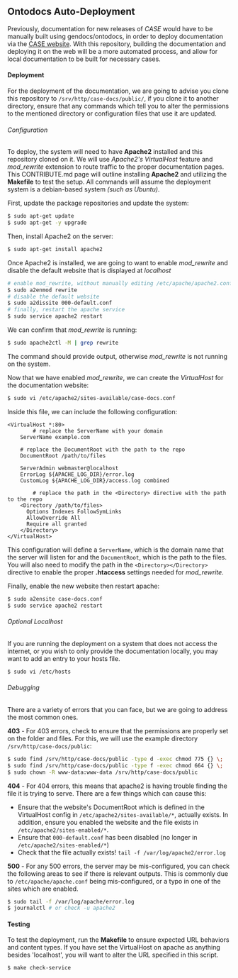 ## Ontodocs Auto-Deployment

Previously, documentation for new releases of *CASE* would have to be manually built using gendocs/ontodocs, in order to deploy documentation via the [CASE website](https://caseontology.org/). With this repository, building the documentation and deploying it on the web will be a more automated process, and allow for local documentation to be built for necessary cases.



#### Deployment
For the deployment of the documentation, we are going to advise you clone this repository to `/srv/http/case-docs/public/`, if you clone it to another directory, ensure that any commands which tell you to alter the permissions to the mentioned directory or configuration files that use it are updated.


###### Configuration
To deploy, the system will need to have **Apache2** installed and this repository cloned on it. We will use  *Apache2's VirtualHost* feature and *mod_rewrite* extension to route traffic to the proper documentation pages. This CONTRIBUTE.md page will outline installing **Apache2** and utilizing the **Makefile** to test the setup. All commands will assume the deployment system is a debian-based system *(such as Ubuntu)*.



First, update the package repositories and update the system:

```bash
$ sudo apt-get update
$ sudo apt-get -y upgrade
```

Then, install Apache2 on the server:

```bash
$ sudo apt-get install apache2
```



Once Apache2 is installed, we are going to want to enable *mod_rewrite* and disable the default website that is displayed at *localhost*

```bash
# enable mod_rewrite, without manually editing /etc/apache/apache2.conf
$ sudo a2enmod rewrite
# disable the default website
$ sudo a2dissite 000-default.conf
# finally, restart the apache service
$ sudo service apache2 restart
```



We can confirm that *mod_rewrite* is running:

```bash
$ sudo apache2ctl -M | grep rewrite
```
The command should provide output, otherwise *mod_rewrite* is not running on the system.



Now that we have enabled *mod_rewrite*, we can create the *VirtualHost* for the documentation website:

```bash
$ sudo vi /etc/apache2/sites-available/case-docs.conf
```

Inside this file, we can include the following configuration:

```shell
<VirtualHost *:80>
		# replace the ServerName with your domain
    ServerName example.com
    
    # replace the DocumentRoot with the path to the repo
    DocumentRoot /path/to/files
    
    ServerAdmin webmaster@localhost
    ErrorLog ${APACHE_LOG_DIR}/error.log
    CustomLog ${APACHE_LOG_DIR}/access.log combined

		# replace the path in the <Directory> directive with the path to the repo
    <Directory /path/to/files>
      Options Indexes FollowSymLinks
      AllowOverride All
      Require all granted
    </Directory>
</VirtualHost>
```

This configuration will define a `ServerName`, which is the domain name that the server will listen for and the `DocumentRoot`, which is the path to the files. You will also need to modify the path in the `<Directory></Directory>` directive to enable the proper **.htaccess** settings needed for *mod_rewrite*.



Finally, enable the new website then restart apache:

```bash
$ sudo a2ensite case-docs.conf
$ sudo service apache2 restart
```



###### Optional Localhost

If you are running the deployment on a system that does not access the internet, or you wish to only provide the documentation locally, you may want to add an entry to your hosts file.

```bash
$ sudo vi /etc/hosts
```



###### Debugging

There are a variety of errors that you can face, but we are going to address the most common ones. 

**403** - For 403 errors, check to ensure that the permissions are properly set on the folder and files. For this, we will use the example directory `/srv/http/case-docs/public`:

```bash
$ sudo find /srv/http/case-docs/public -type d -exec chmod 775 {} \;
$ sudo find /srv/http/case-docs/public -type f -exec chmod 664 {} \;
$ sudo chown -R www-data:www-data /srv/http/case-docs/public
```

**404** - For 404 errors, this means that apache2 is having trouble finding the file it is trying to serve. There are a few things which can cause this:
- Ensure that the website's DocumentRoot which is defined in the VirtualHost config in `/etc/apache2/sites-available/*`, actually exists. In addition, ensure you enabled the website and the file exists in `/etc/apache2/sites-enabled/*`.
- Ensure that `000-default.conf` has been disabled (no longer in `/etc/apache2/sites-enabled/*`)
- Check that the file actually exists! `tail -f /var/log/apache2/error.log`

**500** - For any 500 errors, the server may be mis-configured, you can check the following areas to see if there is relevant outputs. This is commonly due to `/etc/apache/apache.conf` being mis-configured, or a typo in one of the sites which are enabled.

```bash
$ sudo tail -f /var/log/apache/error.log
$ journalctl # or check -u apache2
```


#### Testing

To test the deployment, run the **Makefile** to ensure expected URL behaviors and content types. If you have set the VirtualHost on apache as anything besides 'localhost', you will want to alter the URL specified in this script.

```bash
$ make check-service
```
